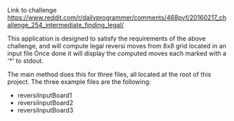 Link to challenge
https://www.reddit.com/r/dailyprogrammer/comments/468pvf/20160217_challenge_254_intermediate_finding_legal/

This application is designed to satisfy the requirements of the above challenge, and will compute legal reversi moves from 8x8 grid located in an input file
Once done it will display the computed moves each marked with a '*' to stdout.
 
The main method does this for three files, all located at the root of this project.
The three example files are the following:
 - reversiInputBoard1
 - reversiInputBoard2
 - reversiInputBoard3